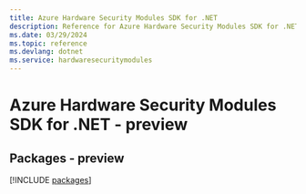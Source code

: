 ```yaml
---
title: Azure Hardware Security Modules SDK for .NET
description: Reference for Azure Hardware Security Modules SDK for .NET
ms.date: 03/29/2024
ms.topic: reference
ms.devlang: dotnet
ms.service: hardwaresecuritymodules
---
```

# Azure Hardware Security Modules SDK for .NET - preview
## Packages - preview
[!INCLUDE [packages](hardware-security-modules-index.md)]